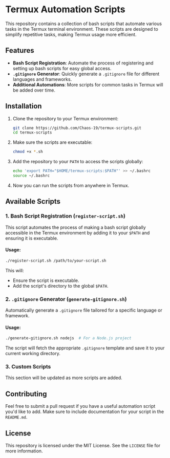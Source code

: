 # Termux Automation Scripts

This repository contains a collection of bash scripts that automate various tasks in the Termux terminal environment. These scripts are designed to simplify repetitive tasks, making Termux usage more efficient.

## Features

- **Bash Script Registration**: Automate the process of registering and setting up bash scripts for easy global access.
- **`.gitignore` Generator**: Quickly generate a `.gitignore` file for different languages and frameworks.
- **Additional Automations**: More scripts for common tasks in Termux will be added over time.

## Installation

1. Clone the repository to your Termux environment:

   ```bash
   git clone https://github.com/Chaos-19/termux-scripts.git
   cd termux-scripts
   ```

2. Make sure the scripts are executable:

   ```bash
   chmod +x *.sh
   ```

3. Add the repository to your `PATH` to access the scripts globally:

   ```bash
   echo 'export PATH="$HOME/termux-scripts:$PATH"' >> ~/.bashrc
   source ~/.bashrc
   ```

4. Now you can run the scripts from anywhere in Termux.

## Available Scripts

### 1. Bash Script Registration (`register-script.sh`)

This script automates the process of making a bash script globally accessible in the Termux environment by adding it to your `$PATH` and ensuring it is executable.

#### Usage:

```bash
./register-script.sh /path/to/your-script.sh
```

This will:
- Ensure the script is executable.
- Add the script's directory to the global `$PATH`.

### 2. `.gitignore` Generator (`generate-gitignore.sh`)

Automatically generate a `.gitignore` file tailored for a specific language or framework.

#### Usage:

```bash
./generate-gitignore.sh nodejs  # For a Node.js project
```

The script will fetch the appropriate `.gitignore` template and save it to your current working directory.

### 3. Custom Scripts

This section will be updated as more scripts are added.

## Contributing

Feel free to submit a pull request if you have a useful automation script you'd like to add. Make sure to include documentation for your script in the `README.md`.

## License

This repository is licensed under the MIT License. See the `LICENSE` file for more information.
